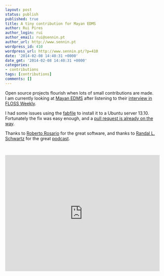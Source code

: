 ```yaml
---
layout: post
status: publish
published: true
title: A tiny contribution for Mayan EDMS
author: Rui Pires
author_login: rui
author_email: rui@sennin.pt
author_url: http://www.sennin.pt
wordpress_id: 410
wordpress_url: http://www.sennin.pt/?p=410
date: '2014-02-08 14:40:31 +0000'
date_gmt: '2014-02-08 14:40:31 +0000'
categories:
- contributions
tags: [contributions]
comments: []
---
```

<p>Open source projects flourish when lots of small contributions are made.<br />
I am currently looking at <a href="http://www.mayan-edms.com">Mayan EDMS</a> after listening to their <a href="http://twit.tv/show/floss-weekly/253">interview in FLOSS Weekly</a>.</p>
<p>I had some issues using the <a href="http://fabfile.org">fabfile</a> to install it to a Ubuntu server 13.10. Fortunately the fix was easy enough, and a <a href="https://github.com/rosarior/mayan/pull/70">pull request is already on the way</a>.</p>
<p>Thanks to <a href="http://about.me/roberto.rosario">Roberto Rosario</a> for the great software, and thanks to <a href="http://www.stonehenge.com/merlyn/">Randal L. Schwartz</a> for the great <a href="http://twit.tv/floss">podcast</a>.</p>
<p>&nbsp;</p>
<p><iframe src="https://www.flickr.com/photos/johnrudolph/3138221589/player/87a9df2628" width="500" height="375" frameborder="0" allowfullscreen="allowfullscreen"></iframe></p>
